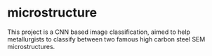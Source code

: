 # microstructure
This project is a CNN based image classification, aimed to help metallurgists to classify between two famous high carbon steel SEM microstructures.  
